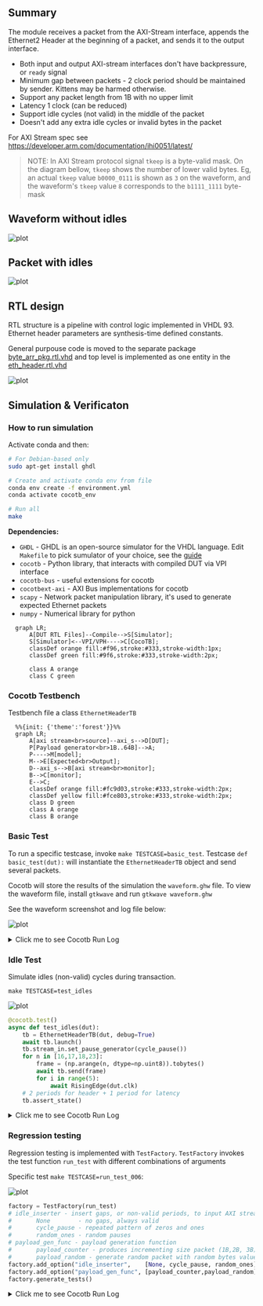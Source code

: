 
## Summary

The module receives a packet from the AXI-Stream interface, appends the Ethernet2 Header at the beginning of a packet, and sends it to the output interface.
- Both input and output AXI-stream interfaces don't have backpressure, or `ready` signal
- Minimum gap between packets - 2 clock period should be maintained by sender. Kittens may be harmed otherwise. 
- Support any packet length from 1B with no upper limit
- Latency  1 clock (can be reduced)
- Support idle cycles (not valid) in the middle of the packet
- Doesn't add any extra idle cycles or invalid bytes in the packet

For AXI Stream spec see  https://developer.arm.com/documentation/ihi0051/latest/

>NOTE: In AXI Stream protocol signal `tkeep`  is a byte-valid mask. On the diagram bellow, `tkeep` shows the number of lower valid bytes.
Eg, an actual `tkeep` value `b0000_0111` is shown as `3` on the waveform, and the waveform's `tkeep` value `8` corresponds to the `b1111_1111` byte-mask

## Waveform without idles

![plot](./docs/wavedrom.png)

## Packet with idles
![plot](./docs/waveform_idles.png)


## RTL design

RTL structure is a pipeline with control logic implemented in VHDL 93.
Ethernet header parameters are synthesis-time defined constants.

General purpouse code is moved to the separate package [byte_arr_pkg.rtl.vhd](vhd/byte_arr_pkg.rtl.vhd) and top level is implemented as one entity in the [eth_header.rtl.vhd](vhd/eth_header.rtl.vhd)

![plot](./docs/rtl_top_level.png)


## Simulation & Verificaton


### How to run simulation

Activate conda and then:

```sh
# For Debian-based only
sudo apt-get install ghdl

# Create and activate conda env from file
conda env create -f environment.yml
conda activate cocotb_env

# Run all
make 
```

**Dependencies:**

- `GHDL` - GHDL is an open-source simulator for the VHDL language. Edit `Makefile` to pick sumulator of your choice, see the [guide](https://docs.cocotb.org/en/stable/simulator_support.html)
- `cocotb` - Python library, that interacts with compiled DUT via VPI interface
- `cocotb-bus` - useful extensions for cocotb
- `cocotbext-axi` - AXI Bus implementations for cocotb
- `scapy` - Network packet manipulation library, it's used to generate expected Ethernet packets
- `numpy` - Numerical library for python

```mermaid
  graph LR;
      A[DUT RTL Files]--Compile-->S[Simulator];
      S[Simulator]<--VPI/VPH---->C[CocoTB];
      classDef orange fill:#f96,stroke:#333,stroke-width:1px;
      classDef green fill:#9f6,stroke:#333,stroke-width:2px;

      class A orange
      class C green
```

### Cocotb Testbench 


Testbench file a class `EthernetHeaderTB`

```mermaid
  %%{init: {'theme':'forest'}}%%
  graph LR;
      A[axi stream<br>source]--axi_s-->D[DUT];
      P[Payload generator<br>1B..64B]-->A;
      P---->M[model];
      M-->E[Expected<br>Output];
      D--axi_s-->B[axi stream<br>monitor];
      B-->C[monitor];
      E-->C;
      classDef orange fill:#fc9d03,stroke:#333,stroke-width:2px;
      classDef yellow fill:#fce803,stroke:#333,stroke-width:2px;
      class D green
      class A orange
      class B orange
```

### Basic Test

To run a specific testcase, invoke `make TESTCASE=basic_test`. 
Testcase `def basic_test(dut):` will instantiate the `EthernetHeaderTB` object and send several packets.

Cocotb will store the results of the simulation the `waveform.ghw` file.
To view the waveform file, install `gtkwave` and run `gtkwave waveform.ghw`

See the waveform screenshot and log file below:

![plot](./docs/test_basic.png)

<details>
  <summary>Click me to see Cocotb Run Log</summary>


```log
(cocotb_env) kvinogradov@blackbox:~/work/fpga/bb_eth_header_test$ make TESTCASE=basic_test
    20.00ns DEBUG    cocotb.eth_header                  Send 7B payload
    
    20.00ns DEBUG    cocotb.eth_header                  Payload         : 01 02 03 04 05 06 07 
    20.00ns DEBUG    cocotb.eth_header                  Expected Packet : 12 34 56 78 AB CD FF 33 22 11 00 EE 04 D2 01 02 03 04 05 06 07 
    30.00ns INFO     cocotb.eth_header.data_in          TX frame: AxiStreamFrame(tdata=bytearray(b'\x01\x02\x03\x04\x05\x06\x07'), tkeep=None, tid=None, tdest=None, tuser=None, sim_time_start=30000000, sim_time_end=None)
    70.00ns INFO     cocotb.eth_header.data_out         RX frame: AxiStreamFrame(tdata=bytearray(b'\x124Vx\xab\xcd\xff3"\x11\x00\xee\x04\xd2\x01\x02\x03\x04\x05\x06\x07\x00\x00\x00'), tkeep=[1, 1, 1, 1, 1, 1, 1, 1, 1, 1, 1, 1, 1, 1, 1, 1, 1, 1, 1, 1, 1, 0, 0, 0], tid=[], tdest=[], tuser=[], sim_time_start=50000000, sim_time_end=70000000)
    70.00ns DEBUG    cocotb.eth_header                  Correctly recieved 21B packet
    80.00ns DEBUG    cocotb.eth_header                  Send 7B payload twice one by one
    
    80.00ns DEBUG    cocotb.eth_header                  Payload         : 01 02 03 04 05 06 07 
    80.00ns DEBUG    cocotb.eth_header                  Expected Packet : 12 34 56 78 AB CD FF 33 22 11 00 EE 04 D2 01 02 03 04 05 06 07 
    90.00ns INFO     cocotb.eth_header.data_in          TX frame: AxiStreamFrame(tdata=bytearray(b'\x01\x02\x03\x04\x05\x06\x07'), tkeep=None, tid=None, tdest=None, tuser=None, sim_time_start=90000000, sim_time_end=None)
   
   110.00ns DEBUG    cocotb.eth_header                  Payload         : 01 02 03 04 05 06 07 
   110.00ns DEBUG    cocotb.eth_header                  Expected Packet : 12 34 56 78 AB CD FF 33 22 11 00 EE 04 D2 01 02 03 04 05 06 07 
   120.00ns INFO     cocotb.eth_header.data_in          TX frame: AxiStreamFrame(tdata=bytearray(b'\x01\x02\x03\x04\x05\x06\x07'), tkeep=None, tid=None, tdest=None, tuser=None, sim_time_start=120000000, sim_time_end=None)
   130.00ns INFO     cocotb.eth_header.data_out         RX frame: AxiStreamFrame(tdata=bytearray(b'\x124Vx\xab\xcd\xff3"\x11\x00\xee\x04\xd2\x01\x02\x03\x04\x05\x06\x07\x00\x00\x00'), tkeep=[1, 1, 1, 1, 1, 1, 1, 1, 1, 1, 1, 1, 1, 1, 1, 1, 1, 1, 1, 1, 1, 0, 0, 0], tid=[], tdest=[], tuser=[], sim_time_start=110000000, sim_time_end=130000000)
   130.00ns DEBUG    cocotb.eth_header                  Correctly recieved 21B packet
   160.00ns INFO     cocotb.eth_header.data_out         RX frame: AxiStreamFrame(tdata=bytearray(b'\x124Vx\xab\xcd\xff3"\x11\x00\xee\x04\xd2\x01\x02\x03\x04\x05\x06\x07\x00\x00\x00'), tkeep=[1, 1, 1, 1, 1, 1, 1, 1, 1, 1, 1, 1, 1, 1, 1, 1, 1, 1, 1, 1, 1, 0, 0, 0], tid=[], tdest=[], tuser=[], sim_time_start=140000000, sim_time_end=160000000)
   160.00ns DEBUG    cocotb.eth_header                  Correctly recieved 21B packet
   170.00ns DEBUG    cocotb.eth_header                  Send 2B payload and 1B payload
   
   170.00ns DEBUG    cocotb.eth_header                  Payload         : 02 03 
   170.00ns DEBUG    cocotb.eth_header                  Expected Packet : 12 34 56 78 AB CD FF 33 22 11 00 EE 04 D2 02 03 
   180.00ns INFO     cocotb.eth_header.data_in          TX frame: AxiStreamFrame(tdata=bytearray(b'\x02\x03'), tkeep=None, tid=None, tdest=None, tuser=None, sim_time_start=180000000, sim_time_end=None)
   
   200.00ns DEBUG    cocotb.eth_header                  Payload         : 02 
   200.00ns DEBUG    cocotb.eth_header                  Expected Packet : 12 34 56 78 AB CD FF 33 22 11 00 EE 04 D2 02 
   210.00ns INFO     cocotb.eth_header.data_out         RX frame: AxiStreamFrame(tdata=bytearray(b'\x124Vx\xab\xcd\xff3"\x11\x00\xee\x04\xd2\x02\x03'), tkeep=[1, 1, 1, 1, 1, 1, 1, 1, 1, 1, 1, 1, 1, 1, 1, 1], tid=[], tdest=[], tuser=[], sim_time_start=200000000, sim_time_end=210000000)
   210.00ns INFO     cocotb.eth_header.data_in          TX frame: AxiStreamFrame(tdata=bytearray(b'\x02'), tkeep=None, tid=None, tdest=None, tuser=None, sim_time_start=210000000, sim_time_end=None)
   210.00ns DEBUG    cocotb.eth_header                  Correctly recieved 16B packet
   240.00ns INFO     cocotb.eth_header.data_out         RX frame: AxiStreamFrame(tdata=bytearray(b'\x124Vx\xab\xcd\xff3"\x11\x00\xee\x04\xd2\x02\x00'), tkeep=[1, 1, 1, 1, 1, 1, 1, 1, 1, 1, 1, 1, 1, 1, 1, 0], tid=[], tdest=[], tuser=[], sim_time_start=230000000, sim_time_end=240000000)
   240.00ns DEBUG    cocotb.eth_header                  Correctly recieved 15B packet

   260.00ns DEBUG    cocotb.eth_header                  Payload         : 01 02 03 04 05 06 07 08 09 0A 0B 0C 0D 0E 0F 10 11 12 13 14 15 16 17 18 19 1A 1B 1C 1D 1E 1F 20 21 22 23 24 25 26 27 28 29 2A 2B 2C 2D 2E 2F 30 31 32 33 34 35 36 37 38 39 3A 3B 3C 3D 3E 3F 40 
   260.00ns DEBUG    cocotb.eth_header                  Expected Packet : 12 34 56 78 AB CD FF 33 22 11 00 EE 04 D2 01 02 03 04 05 06 07 08 09 0A 0B 0C 0D 0E 0F 10 11 12 13 14 15 16 17 18 19 1A 1B 1C 1D 1E 1F 20 21 22 23 24 25 26 27 28 29 2A 2B 2C 2D 2E 2F 30 31 32 33 34 35 36 37 38 39 3A 3B 3C 3D 3E 3F 40 
   270.00ns INFO     cocotb.eth_header.data_in          TX frame: AxiStreamFrame(tdata=bytearray(b'\x01\x02\x03\x04\x05\x06\x07\x08\t\n\x0b\x0c\r\x0e\x0f\x10\x11\x12\x13\x14\x15\x16\x17\x18\x19\x1a\x1b\x1c\x1d\x1e\x1f !"#$%&\'()*+,-./0123456789:;<=>?@'), tkeep=None, tid=None, tdest=None, tuser=None, sim_time_start=270000000, sim_time_end=None)
   380.00ns INFO     cocotb.eth_header.data_out         RX frame: AxiStreamFrame(tdata=bytearray(b'\x124Vx\xab\xcd\xff3"\x11\x00\xee\x04\xd2\x01\x02\x03\x04\x05\x06\x07\x08\t\n\x0b\x0c\r\x0e\x0f\x10\x11\x12\x13\x14\x15\x16\x17\x18\x19\x1a\x1b\x1c\x1d\x1e\x1f !"#$%&\'()*+,-./0123456789:;<=>?@\x00\x00'), tkeep=[1, 1, 1, 1, 1, 1, 1, 1, 1, 1, 1, 1, 1, 1, 1, 1, 1, 1, 1, 1, 1, 1, 1, 1, 1, 1, 1, 1, 1, 1, 1, 1, 1, 1, 1, 1, 1, 1, 1, 1, 1, 1, 1, 1, 1, 1, 1, 1, 1, 1, 1, 1, 1, 1, 1, 1, 1, 1, 1, 1, 1, 1, 1, 1, 1, 1, 1, 1, 1, 1, 1, 1, 1, 1, 1, 1, 1, 1, 0, 0], tid=[], tdest=[], tuser=[], sim_time_start=290000000, sim_time_end=380000000)
   380.00ns DEBUG    cocotb.eth_header                  Correctly recieved 78B packet
   390.00ns INFO     cocotb.regression                  basic_test passed
   
   390.00ns INFO     cocotb.regression                  **************************************************************************************
                                                        ** TEST                          STATUS  SIM TIME (ns)  REAL TIME (s)  RATIO (ns/s) **
                                                        **************************************************************************************
                                                        ** test_eth_header.basic_test     PASS         390.00           0.02      19919.13  **
                                                        **************************************************************************************
                                                        ** TESTS=1 PASS=1 FAIL=0 SKIP=0                390.00           0.36       1089.07  **
                                                        **************************************************************************************
```

</details>


### Idle Test

Simulate idles (non-valid) cycles during transaction.

```
make TESTCASE=test_idles
```


![plot](./docs/test_idles.png)


```python
@cocotb.test()
async def test_idles(dut):
    tb = EthernetHeaderTB(dut, debug=True)
    await tb.launch()
    tb.stream_in.set_pause_generator(cycle_pause())
    for n in [16,17,18,23]:
        frame = (np.arange(n, dtype=np.uint8)).tobytes()
        await tb.send(frame)
        for i in range(5):
            await RisingEdge(dut.clk)  
    # 2 periods for header + 1 period for latency
    tb.assert_state()
```

<details>
  <summary>Click me to see Cocotb Run Log</summary>

```
(base) kvinogradov@blackbox:~/work/fpga/bb_eth_header_test$ make TESTCASE=test_idles

  Payload         : 00 01 02 03 04 05 06 07 08 09 0A 0B 0C 0D 0E 0F 
  Expected Packet : 12 34 56 78 AB CD FF 33 22 11 00 EE 04 D2 00 01 02 03 04 05 06 07 08 09 0A 0B 0C 0D 0E 0F 
  Reset de-asserted
  Reset de-asserted
  TX frame: AxiStreamFrame(tdata=bytearray(b'\x00\x01\x02\x03\x04\x05\x06\x07\x08\t\n\x0b\x0c\r\x0e\x0f'), tkeep=None, tid=None, tdest=None, tuser=None, sim_time_start=30000000, sim_time_end=None)
  RX frame: AxiStreamFrame(tdata=bytearray(b'\x124Vx\xab\xcd\xff3"\x11\x00\xee\x04\xd2\x00\x01\x02\x03\x04\x05\x06\x07\x08\t\n\x0b\x0c\r\x0e\x0f\x08\t'), tkeep=[1, 1, 1, 1, 1, 1, 1, 1, 1, 1, 1, 1, 1, 1, 1, 1, 1, 1, 1, 1, 1, 1, 1, 1, 1, 1, 1, 1, 1, 1, 0, 0], tid=[], tdest=[], tuser=[], sim_time_start=70000000, sim_time_end=130000000)
  Correctly recieved 30B packet

  Payload         : 00 01 02 03 04 05 06 07 08 09 0A 0B 0C 0D 0E 0F 10 
  Expected Packet : 12 34 56 78 AB CD FF 33 22 11 00 EE 04 D2 00 01 02 03 04 05 06 07 08 09 0A 0B 0C 0D 0E 0F 10 
  TX frame: AxiStreamFrame(tdata=bytearray(b'\x00\x01\x02\x03\x04\x05\x06\x07\x08\t\n\x0b\x0c\r\x0e\x0f\x10'), tkeep=None, tid=None, tdest=None, tuser=None, sim_time_start=170000000, sim_time_end=None)
  RX frame: AxiStreamFrame(tdata=bytearray(b'\x124Vx\xab\xcd\xff3"\x11\x00\xee\x04\xd2\x00\x01\x02\x03\x04\x05\x06\x07\x08\t\n\x0b\x0c\r\x0e\x0f\x10\x00'), tkeep=[1, 1, 1, 1, 1, 1, 1, 1, 1, 1, 1, 1, 1, 1, 1, 1, 1, 1, 1, 1, 1, 1, 1, 1, 1, 1, 1, 1, 1, 1, 1, 0], tid=[], tdest=[], tuser=[], sim_time_start=190000000, sim_time_end=280000000)
  Correctly recieved 31B packet

  Payload         : 00 01 02 03 04 05 06 07 08 09 0A 0B 0C 0D 0E 0F 10 11 
  Expected Packet : 12 34 56 78 AB CD FF 33 22 11 00 EE 04 D2 00 01 02 03 04 05 06 07 08 09 0A 0B 0C 0D 0E 0F 10 11 
  TX frame: AxiStreamFrame(tdata=bytearray(b'\x00\x01\x02\x03\x04\x05\x06\x07\x08\t\n\x0b\x0c\r\x0e\x0f\x10\x11'), tkeep=None, tid=None, tdest=None, tuser=None, sim_time_start=330000000, sim_time_end=None)
  RX frame: AxiStreamFrame(tdata=bytearray(b'\x124Vx\xab\xcd\xff3"\x11\x00\xee\x04\xd2\x00\x01\x02\x03\x04\x05\x06\x07\x08\t\n\x0b\x0c\r\x0e\x0f\x10\x11'), tkeep=[1, 1, 1, 1, 1, 1, 1, 1, 1, 1, 1, 1, 1, 1, 1, 1, 1, 1, 1, 1, 1, 1, 1, 1, 1, 1, 1, 1, 1, 1, 1, 1], tid=[], tdest=[], tuser=[], sim_time_start=350000000, sim_time_end=440000000)
  Correctly recieved 32B packet

  Payload         : 00 01 02 03 04 05 06 07 08 09 0A 0B 0C 0D 0E 0F 10 11 12 13 14 15 16 
  Expected Packet : 12 34 56 78 AB CD FF 33 22 11 00 EE 04 D2 00 01 02 03 04 05 06 07 08 09 0A 0B 0C 0D 0E 0F 10 11 12 13 14 15 16 
  TX frame: AxiStreamFrame(tdata=bytearray(b'\x00\x01\x02\x03\x04\x05\x06\x07\x08\t\n\x0b\x0c\r\x0e\x0f\x10\x11\x12\x13\x14\x15\x16'), tkeep=None, tid=None, tdest=None, tuser=None, sim_time_start=490000000, sim_time_end=None)
  RX frame: AxiStreamFrame(tdata=bytearray(b'\x124Vx\xab\xcd\xff3"\x11\x00\xee\x04\xd2\x00\x01\x02\x03\x04\x05\x06\x07\x08\t\n\x0b\x0c\r\x0e\x0f\x10\x11\x12\x13\x14\x15\x16\x00\x10\x11'), tkeep=[1, 1, 1, 1, 1, 1, 1, 1, 1, 1, 1, 1, 1, 1, 1, 1, 1, 1, 1, 1, 1, 1, 1, 1, 1, 1, 1, 1, 1, 1, 1, 1, 1, 1, 1, 1, 1, 0, 0, 0], tid=[], tdest=[], tuser=[], sim_time_start=510000000, sim_time_end=610000000)
  Correctly recieved 37B packet

  test_idles passed
  **************************************************************************************
** TEST                          STATUS  SIM TIME (ns)  REAL TIME (s)  RATIO (ns/s) **
**************************************************************************************
** test_eth_header.test_idles     PASS         640.00           0.02      29914.24  **
**************************************************************************************
** TESTS=1 PASS=1 FAIL=0 SKIP=0                640.00           0.52       1221.10  **
```

</details>

### Regression testing

Regression testing is implemented with `TestFactory`. 
`TestFactory` invokes the test function `run_test` with different combinations of arguments

Specific test `make TESTCASE=run_test_006`:

![plot](./docs/regression.png)

```py
factory = TestFactory(run_test)
# idle_inserter - insert gaps, or non-valid periods, to input AXI stream
#       None        - no gaps, always valid
#       cycle_pause - repeated pattern of zeros and ones
#       random_ones - random pauses
# payload_gen_func - payload generation function
#       payload_counter - produces incrementing size packet (1B,2B, 3B) with 8b counter values of bytes
#       payload_random - generate random packet with random bytes values
factory.add_option("idle_inserter",    [None, cycle_pause, random_ones])
factory.add_option("payload_gen_func", [payload_counter,payload_random])
factory.generate_tests()
```
<details>
  <summary>Click me to see Cocotb Run Log</summary>

```log
   390.00ns INFO     cocotb.regression                  running run_test_001 (2/7)
                                                          Automatically generated test
                                                          
                                                          idle_inserter: None
                                                          payload_gen_func: payload_counter (Generate payload, where each byte is incrementing counter value)

  4600.00ns INFO     cocotb.regression                  running run_test_002 (3/7)
                                                          Automatically generated test
                                                          idle_inserter: None
                                                          payload_gen_func: payload_random (Generate Random payload)
  8920.00ns INFO     cocotb.regression                  run_test_002 passed

  8920.00ns INFO     cocotb.regression                  running run_test_003 (4/7)
                                                          Automatically generated test
                                                          idle_inserter: cycle_pause (Mostly ones)
                                                          payload_gen_func: payload_counter (Generate payload, where each byte is incrementing counter value)
 20500.00ns INFO     cocotb.regression                  run_test_003 passed
 
 20500.00ns INFO     cocotb.regression                  running run_test_004 (5/7)
                                                          Automatically generated test
                                                          idle_inserter: cycle_pause (Mostly ones)
                                                          payload_gen_func: payload_random (Generate Random payload)
 31960.00ns INFO     cocotb.regression                  run_test_004 passed
 
 31960.00ns INFO     cocotb.regression                  running run_test_005 (6/7)
                                                          Automatically generated test
                                                          idle_inserter: random_ones (Random ones and zeros)
                                                          payload_gen_func: payload_counter (Generate payload, where each byte is incrementing counter value)
 60500.00ns INFO     cocotb.regression                  run_test_005 passed
 
 60500.00ns INFO     cocotb.regression                  running run_test_006 (7/7)
                                                          Automatically generated test
                                                          idle_inserter: random_ones (Random ones and zeros)
                                                          payload_gen_func: payload_random (Generate Random payload)
 84970.00ns INFO     cocotb.regression                  run_test_006 passed
 84970.00ns INFO     cocotb.regression                  **************************************************************************************
                                                        ** TEST                          STATUS  SIM TIME (ns)  REAL TIME (s)  RATIO (ns/s) **
                                                        **************************************************************************************
                                                        ** test_eth_header.basic_test     PASS         390.00           0.02      17948.96  **
                                                        ** test_eth_header.run_test_001   PASS        4210.00           0.13      31355.30  **
                                                        ** test_eth_header.run_test_002   PASS        4320.00           0.16      27501.09  **
                                                        ** test_eth_header.run_test_003   PASS       11580.00           0.27      43655.36  **
                                                        ** test_eth_header.run_test_004   PASS       11460.00           0.27      42871.51  **
                                                        ** test_eth_header.run_test_005   PASS       28540.00           0.50      57073.47  **
                                                        ** test_eth_header.run_test_006   PASS       24470.00           0.44      55481.41  **
                                                        **************************************************************************************
                                                        ** TESTS=7 PASS=7 FAIL=0 SKIP=0              84970.00           2.15      39482.91  **
                                                        **************************************************************************************
```

</details>
